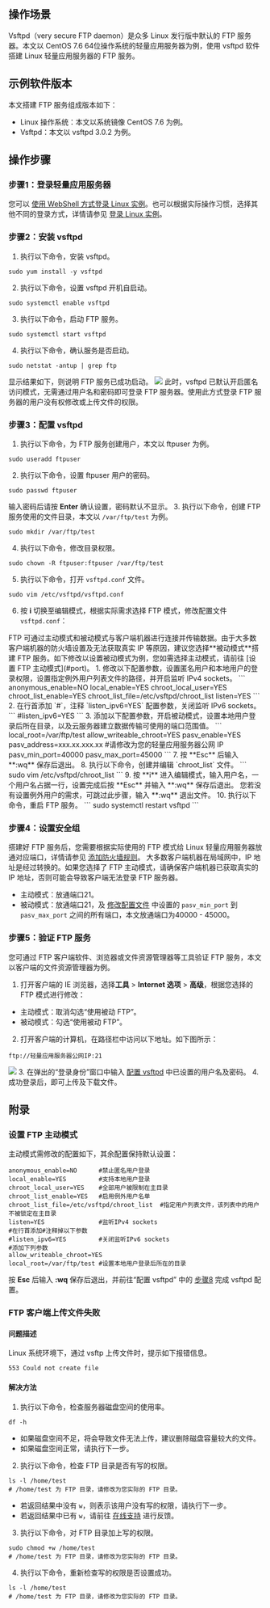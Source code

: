 ## 操作场景
Vsftpd（very secure FTP daemon）是众多 Linux 发行版中默认的 FTP 服务器。本文以 CentOS 7.6 64位操作系统的轻量应用服务器为例，使用 vsftpd 软件搭建 Linux 轻量应用服务器的 FTP 服务。

## 示例软件版本
本文搭建 FTP 服务组成版本如下：
- Linux 操作系统：本文以系统镜像 CentOS 7.6 为例。
- Vsftpd：本文以 vsftpd 3.0.2 为例。


## 操作步骤
### 步骤1：登录轻量应用服务器
您可以 [使用 WebShell 方式登录 Linux 实例](https://cloud.tencent.com/document/product/1207/44642)。也可以根据实际操作习惯，选择其他不同的登录方式，详情请参见 [登录 Linux 实例](https://cloud.tencent.com/document/product/1207/44609)。


### 步骤2：安装 vsftpd
1. 执行以下命令，安装 vsftpd。
```
sudo yum install -y vsftpd
```
2. 执行以下命令，设置 vsftpd 开机自启动。
```
sudo systemctl enable vsftpd
```
3. 执行以下命令，启动 FTP 服务。
```
sudo systemctl start vsftpd
```
4. 执行以下命令，确认服务是否启动。
```
sudo netstat -antup | grep ftp
```
显示结果如下，则说明 FTP 服务已成功启动。
![](https://main.qcloudimg.com/raw/86f1992cc036513bc475c859cca90663.png)
此时，vsftpd 已默认开启匿名访问模式，无需通过用户名和密码即可登录 FTP 服务器。使用此方式登录 FTP 服务器的用户没有权修改或上传文件的权限。


### 步骤3：配置 vsftpd[](id:user)
1. 执行以下命令，为 FTP 服务创建用户，本文以 ftpuser 为例。
```
sudo useradd ftpuser
```
2. 执行以下命令，设置 ftpuser 用户的密码。
```
sudo passwd ftpuser
```
输入密码后请按 **Enter** 确认设置，密码默认不显示。
3. 执行以下命令，创建 FTP 服务使用的文件目录，本文以 `/var/ftp/test` 为例。
```
sudo mkdir /var/ftp/test
```
4. 执行以下命令，修改目录权限。
```
sudo chown -R ftpuser:ftpuser /var/ftp/test
```
5. 执行以下命令，打开 `vsftpd.conf` 文件。
```
sudo vim /etc/vsftpd/vsftpd.conf
```
6. 按 **i** 切换至编辑模式，根据实际需求选择 FTP 模式，修改配置文件 `vsftpd.conf`：[](id:config)
<dx-alert infotype="notice" title="">
FTP 可通过主动模式和被动模式与客户端机器进行连接并传输数据。由于大多数客户端机器的防火墙设置及无法获取真实 IP 等原因，建议您选择**被动模式**搭建 FTP 服务。如下修改以设置被动模式为例，您如需选择主动模式，请前往 [设置 FTP 主动模式](#port)。
</dx-alert>
 1. 修改以下配置参数，设置匿名用户和本地用户的登录权限，设置指定例外用户列表文件的路径，并开启监听 IPv4 sockets。
```
anonymous_enable=NO
local_enable=YES
chroot_local_user=YES
chroot_list_enable=YES
chroot_list_file=/etc/vsftpd/chroot_list
listen=YES
```
  2. 在行首添加 `#`，注释 `listen_ipv6=YES` 配置参数，关闭监听 IPv6 sockets。
```
#listen_ipv6=YES
```
  3.  添加以下配置参数，开启被动模式，设置本地用户登录后所在目录，以及云服务器建立数据传输可使用的端口范围值。
```
local_root=/var/ftp/test
allow_writeable_chroot=YES
pasv_enable=YES
pasv_address=xxx.xx.xxx.xx #请修改为您的轻量应用服务器公网 IP
pasv_min_port=40000
pasv_max_port=45000
```
7. 按 **Esc** 后输入 **:wq** 保存后退出。
8. 执行以下命令，创建并编辑 `chroot_list` 文件。<span id="create"></span>
```
sudo vim /etc/vsftpd/chroot_list
```
9. 按 **i** 进入编辑模式，输入用户名，一个用户名占据一行，设置完成后按 **Esc** 并输入 **:wq** 保存后退出。
您若没有设置例外用户的需求，可跳过此步骤，输入 **:wq** 退出文件。
10. 执行以下命令，重启 FTP 服务。
```
sudo systemctl restart vsftpd
```

### 步骤4：设置安全组
搭建好 FTP 服务后，您需要根据实际使用的 FTP 模式给 Linux 轻量应用服务器放通对应端口，详情请参见 [添加防火墙规则](https://cloud.tencent.com/document/product/1207/44577#.E6.B7.BB.E5.8A.A0.E9.98.B2.E7.81.AB.E5.A2.99.E8.A7.84.E5.88.99)。
大多数客户端机器在局域网中，IP 地址是经过转换的。如果您选择了 FTP 主动模式，请确保客户端机器已获取真实的 IP 地址，否则可能会导致客户端无法登录 FTP 服务器。
- 主动模式：放通端口21。
- 被动模式：放通端口21，及 [修改配置文件](#config) 中设置的 `pasv_min_port` 到 `pasv_max_port` 之间的所有端口，本文放通端口为40000 - 45000。

### 步骤5：验证 FTP 服务
您可通过 FTP 客户端软件、浏览器或文件资源管理器等工具验证 FTP 服务，本文以客户端的文件资源管理器为例。
1. 打开客户端的 IE 浏览器，选择**工具** > **Internet 选项** > **高级**，根据您选择的 FTP 模式进行修改：
 - 主动模式：取消勾选“使用被动 FTP”。
 - 被动模式：勾选“使用被动 FTP”。
2. 打开客户端的计算机，在路径栏中访问以下地址。如下图所示：
```
ftp://轻量应用服务器公网IP:21
```
![](https://main.qcloudimg.com/raw/01154cd3f3af8c0578e588c29a574216.png)
3. 在弹出的“登录身份”窗口中输入 [配置 vsftpd](#user) 中已设置的用户名及密码。
4. 成功登录后，即可上传及下载文件。


## 附录
### 设置 FTP 主动模式[](id:port)
主动模式需修改的配置如下，其余配置保持默认设置：
```
anonymous_enable=NO      #禁止匿名用户登录
local_enable=YES         #支持本地用户登录
chroot_local_user=YES    #全部用户被限制在主目录
chroot_list_enable=YES   #启用例外用户名单
chroot_list_file=/etc/vsftpd/chroot_list  #指定用户列表文件，该列表中的用户不被锁定在主目录
listen=YES               #监听IPv4 sockets
#在行首添加#注释掉以下参数
#listen_ipv6=YES         #关闭监听IPv6 sockets
#添加下列参数
allow_writeable_chroot=YES
local_root=/var/ftp/test #设置本地用户登录后所在的目录
```
按 **Esc** 后输入 **:wq** 保存后退出，并前往“配置 vsftpd” 中的 [步骤8](#create) 完成 vsftpd 配置。

### FTP 客户端上传文件失败
#### 问题描述
Linux 系统环境下，通过 vsftp 上传文件时，提示如下报错信息。
```
553 Could not create file
```

#### 解决方法
1. 执行以下命令，检查服务器磁盘空间的使用率。
```
df -h
```
 - 如果磁盘空间不足，将会导致文件无法上传，建议删除磁盘容量较大的文件。
 - 如果磁盘空间正常，请执行下一步。
2. 执行以下命令，检查 FTP 目录是否有写的权限。
```
ls -l /home/test      
# /home/test 为 FTP 目录，请修改为您实际的 FTP 目录。
```
 - 若返回结果中没有 `w`，则表示该用户没有写的权限，请执行下一步。
 - 若返回结果中已有 `w`，请前往 [在线支持](https://cloud.tencent.com/online-service?from=doc_1207) 进行反馈。
3. 执行以下命令，对 FTP 目录加上写的权限。
```
sudo chmod +w /home/test 
# /home/test 为 FTP 目录，请修改为您实际的 FTP 目录。
```
4. 执行以下命令，重新检查写的权限是否设置成功。
```
ls -l /home/test   
# /home/test 为 FTP 目录，请修改为您实际的 FTP 目录。
``` 

